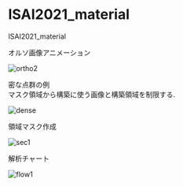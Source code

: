 # ISAI2021_material
ISAI2021_material



オルソ画像アニメーション

![ortho2](https://user-images.githubusercontent.com/74333186/118401974-be624300-b6a2-11eb-9c23-b2fee6692e00.gif)

密な点群の例  
マスク領域から構築に使う画像と構築領域を制限する.

![dense](https://user-images.githubusercontent.com/74333186/119100942-6edd9780-ba53-11eb-95db-4dc1ef14fe5e.jpg)

領域マスク作成

![sec1](https://user-images.githubusercontent.com/74333186/119099474-e8748600-ba51-11eb-835d-3613aeac9905.jpg)


解析チャート

![flow1](https://user-images.githubusercontent.com/74333186/119086796-fe2d7f80-ba40-11eb-9728-797c80a30660.jpg)





